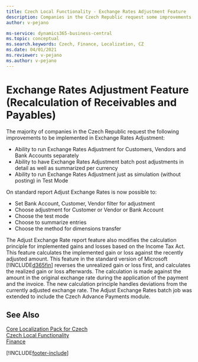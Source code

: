 ```yaml
---
title: Czech Local Functionality - Exchange Rates Adjustment Feature 
description: Companies in the Czech Republic request some improvements in the Exchange Rates Adjustment feature in the Czech version of Business Central.
author: v-pejano

ms-service: dynamics365-business-central
ms.topic: conceptual
ms.search.keywords: Czech, Finance, Localization, CZ
ms.date: 04/01/2021
ms.reviewer: v-pejano
ms.author: v-pejano
---
```


# Exchange Rates Adjustment Feature (Recalculation of Receivables and Payables) 

The majority of companies in the Czech Republic request the following improvements to be implemented in Exchange Rates Adjustment:

- Ability to run Exchange Rates Adjustment for Customers, Vendors and Bank Accounts separately
- Ability to have Exchange Rates Adjustment batch post adjustments in detail as well as summarized per currency
- Ability to run Exchange Rates Adjustment just as simulation (without posting) in Test Mode

On standard report Adjust Exchange Rates is now possible to:

- Set Bank Account, Customer, Vendor filter for adjustment
- Choose adjustment for Customer or Vendor or Bank Account
- Choose the test mode
- Choose to summarize entries
- Choose the method for dimensions transfer

The Adjust Exchange Rate report feature also modifies the calculation principle for implemented gains and losses based on the Income Tax Act. This feature calculates the implemented gain or loss against the recently adjusted amount.
This feature in the standard version of Microsoft [!INCLUDE[d365fin](../../includes/d365fin_long_md.md)] reverses the unrealized gain or loss first, and calculates the realized gain or loss afterwards. The calculation is made against the amount in the original exchange rate during the application of the payment and the invoice.
The new calculation principle handles deviations from the currently adjusted exchange rate.
The Adjust Exchange Rates batch job was extended to include the Czech Advance Payments module.

## See Also

[Core Localization Pack for Czech](ui-extensions-core-localization-pack-cz.md)  
[Czech Local Functionality](czech-local-functionality.md)  
[Finance](../../finance.md)  


[!INCLUDE[footer-include](../../includes/footer-banner.md)]